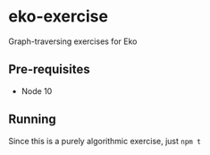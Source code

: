 # eko-exercise
Graph-traversing exercises for Eko

## Pre-requisites

- Node 10

## Running

Since this is a purely algorithmic exercise, just `npm t`

